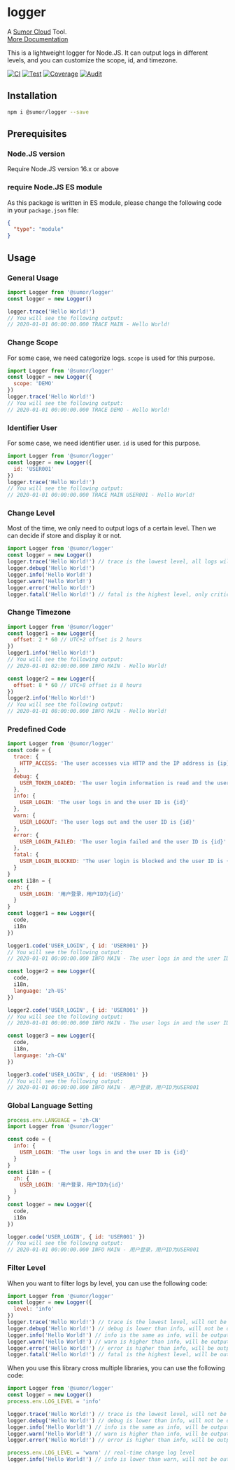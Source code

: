 # logger

A [Sumor Cloud](https://sumor.cloud) Tool.  
[More Documentation](https://sumor.cloud/logger)

This is a lightweight logger for Node.JS.
It can output logs in different levels, and you can customize the scope, id, and timezone.

[![CI](https://github.com/sumor-cloud/logger/actions/workflows/ci.yml/badge.svg)](https://github.com/sumor-cloud/logger/actions/workflows/ci.yml)
[![Test](https://github.com/sumor-cloud/logger/actions/workflows/ut.yml/badge.svg)](https://github.com/sumor-cloud/logger/actions/workflows/ut.yml)
[![Coverage](https://github.com/sumor-cloud/logger/actions/workflows/coverage.yml/badge.svg)](https://github.com/sumor-cloud/logger/actions/workflows/coverage.yml)
[![Audit](https://github.com/sumor-cloud/logger/actions/workflows/audit.yml/badge.svg)](https://github.com/sumor-cloud/logger/actions/workflows/audit.yml)

## Installation

```bash
npm i @sumor/logger --save
```

## Prerequisites

### Node.JS version

Require Node.JS version 16.x or above

### require Node.JS ES module

As this package is written in ES module,
please change the following code in your `package.json` file:

```json
{
  "type": "module"
}
```

## Usage

### General Usage

```js
import Logger from '@sumor/logger'
const logger = new Logger()

logger.trace('Hello World!')
// You will see the following output:
// 2020-01-01 00:00:00.000 TRACE MAIN - Hello World!
```

### Change Scope

For some case, we need categorize logs. `scope` is used for this purpose.

```js
import Logger from '@sumor/logger'
const logger = new Logger({
  scope: 'DEMO'
})
logger.trace('Hello World!')
// You will see the following output:
// 2020-01-01 00:00:00.000 TRACE DEMO - Hello World!
```

### Identifier User

For some case, we need identifier user. `id` is used for this purpose.

```js
import Logger from '@sumor/logger'
const logger = new Logger({
  id: 'USER001'
})
logger.trace('Hello World!')
// You will see the following output:
// 2020-01-01 00:00:00.000 TRACE MAIN USER001 - Hello World!
```

### Change Level

Most of the time, we only need to output logs of a certain level. Then we can decide if store and display it or not.

```js
import Logger from '@sumor/logger'
const logger = new Logger()
logger.trace('Hello World!') // trace is the lowest level, all logs will be output
logger.debug('Hello World!')
logger.info('Hello World!')
logger.warn('Hello World!')
logger.error('Hello World!')
logger.fatal('Hello World!') // fatal is the highest level, only critical error will be output
```

### Change Timezone

```js
import Logger from '@sumor/logger'
const logger1 = new Logger({
  offset: 2 * 60 // UTC+2 offset is 2 hours
})
logger1.info('Hello World!')
// You will see the following output:
// 2020-01-01 02:00:00.000 INFO MAIN - Hello World!

const logger2 = new Logger({
  offset: 8 * 60 // UTC+8 offset is 8 hours
})
logger2.info('Hello World!')
// You will see the following output:
// 2020-01-01 08:00:00.000 INFO MAIN - Hello World!
```

### Predefined Code

```js
import Logger from '@sumor/logger'
const code = {
  trace: {
    HTTP_ACCESS: 'The user accesses via HTTP and the IP address is {ip}'
  },
  debug: {
    USER_TOKEN_LOADED: 'The user login information is read and the user ID is {id}'
  },
  info: {
    USER_LOGIN: 'The user logs in and the user ID is {id}'
  },
  warn: {
    USER_LOGOUT: 'The user logs out and the user ID is {id}'
  },
  error: {
    USER_LOGIN_FAILED: 'The user login failed and the user ID is {id}'
  },
  fatal: {
    USER_LOGIN_BLOCKED: 'The user login is blocked and the user ID is {id}'
  }
}
const i18n = {
  zh: {
    USER_LOGIN: '用户登录，用户ID为{id}'
  }
}
const logger1 = new Logger({
  code,
  i18n
})

logger1.code('USER_LOGIN', { id: 'USER001' })
// You will see the following output:
// 2020-01-01 00:00:00.000 INFO MAIN - The user logs in and the user ID is USER001

const logger2 = new Logger({
  code,
  i18n,
  language: 'zh-US'
})

logger2.code('USER_LOGIN', { id: 'USER001' })
// You will see the following output:
// 2020-01-01 00:00:00.000 INFO MAIN - The user logs in and the user ID is USER001

const logger3 = new Logger({
  code,
  i18n,
  language: 'zh-CN'
})

logger3.code('USER_LOGIN', { id: 'USER001' })
// You will see the following output:
// 2020-01-01 00:00:00.000 INFO MAIN - 用户登录，用户ID为USER001
```

### Global Language Setting

```js
process.env.LANGUAGE = 'zh-CN'
import Logger from '@sumor/logger'

const code = {
  info: {
    USER_LOGIN: 'The user logs in and the user ID is {id}'
  }
}
const i18n = {
  zh: {
    USER_LOGIN: '用户登录，用户ID为{id}'
  }
}
const logger = new Logger({
  code,
  i18n
})

logger.code('USER_LOGIN', { id: 'USER001' })
// You will see the following output:
// 2020-01-01 00:00:00.000 INFO MAIN - 用户登录，用户ID为USER001
```

### Filter Level

When you want to filter logs by level, you can use the following code:

```js
import Logger from '@sumor/logger'
const logger = new Logger({
  level: 'info'
})
logger.trace('Hello World!') // trace is the lowest level, will not be output
logger.debug('Hello World!') // debug is lower than info, will not be output
logger.info('Hello World!') // info is the same as info, will be output
logger.warn('Hello World!') // warn is higher than info, will be output
logger.error('Hello World!') // error is higher than info, will be output
logger.fatal('Hello World!') // fatal is the highest level, will be output
```

When you use this library cross multiple libraries, you can use the following code:

```js
import Logger from '@sumor/logger'
const logger = new Logger()
process.env.LOG_LEVEL = 'info'

logger.trace('Hello World!') // trace is the lowest level, will not be output
logger.debug('Hello World!') // debug is lower than info, will not be output
logger.info('Hello World!') // info is the same as info, will be output
logger.warn('Hello World!') // warn is higher than info, will be output
logger.error('Hello World!') // error is higher than info, will be output

process.env.LOG_LEVEL = 'warn' // real-time change log level
logger.info('Hello World!') // info is lower than warn, will not be output
```
